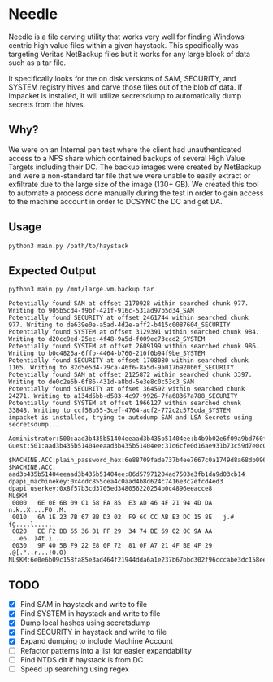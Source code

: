 # Needle

Needle is a file carving utility that works very well for finding Windows centric high value files within a given haystack. This specifically was targeting Veritas NetBackup files but it works for any large block of data such as a tar file.

It specifically looks for the on disk versions of SAM, SECURITY, and SYSTEM registry hives and carve those files out of the blob of data. If impacket is installed, it will utilize secretsdump to automatically dump secrets from the hives. 

## Why?
We were on an Internal pen test where the client had unauthenticated access to a NFS share which contained backups of several High Value Targets including their DC. The backup images were created by NetBackup and were a non-standard tar file that we were unable to easily extract or exfiltrate due to the large size of the image (130+ GB). We created this tool to automate a process done manually during the test in order to gain access to the machine account in order to DCSYNC the DC and get DA. 

## Usage
```
python3 main.py /path/to/haystack
```

## Expected Output
`python3 main.py /mnt/large.vm.backup.tar`
```
Potentially found SAM at offset 2170928 within searched chunk 977. Writing to 905b5cd4-f9bf-421f-916c-531ad97b5d34_SAM
Potentially found SECURITY at offset 2461744 within searched chunk 977. Writing to de639e0e-a5ad-4d2e-aff2-b415c0087604_SECURITY
Potentially found SYSTEM at offset 3129391 within searched chunk 984. Writing to d20cc9ed-25ec-4f48-9a5d-f009ec73ccd2_SYSTEM
Potentially found SYSTEM at offset 2609199 within searched chunk 986. Writing to b0c4826a-6ffb-4464-b760-210f0b94f9be_SYSTEM
Potentially found SECURITY at offset 1708080 within searched chunk 1165. Writing to 82d5e5d4-79ca-46f6-8a5d-9a017b920b6f_SECURITY
Potentially found SAM at offset 2125872 within searched chunk 3397. Writing to de0c2e6b-6f86-431d-a8bd-5e3e8c0c53c3_SAM
Potentially found SECURITY at offset 364592 within searched chunk 24271. Writing to a134d5bb-d583-4c97-9926-7fa68367a788_SECURITY
Potentially found SYSTEM at offset 1966127 within searched chunk 33848. Writing to ccf58b55-3cef-4764-acf2-772c2c575cda_SYSTEM
impacket is installed, trying to autodump SAM and LSA Secrets using secretsdump...

Administrator:500:aad3b435b51404eeaad3b435b51404ee:b4b9b02e6f09a9bd760f388b67351e2b:::
Guest:501:aad3b435b51404eeaad3b435b51404ee:31d6cfe0d16ae931b73c59d7e0c089c0:::

$MACHINE.ACC:plain_password_hex:6e88709fade737b4ee7667c0a1749d8a68db0966aea6ae6fc1a8ffb77109c53e408de50c5f80ca41baaa35ee6b224ea0e24687b3c056c260e84913e74c8db0137fa1418ccae2db1e18c245dd23fafa1fc8b1b208ae79ff95938196f2f3f0858703351c3a62910edb25072e59859961131a7323494a4f431e48e6dacf6ab0194dfe3b4c09a5d57abc6c61c2537a54a7b30d4a0a37e9bd8bbbe9907ce9c07b417bace4f7b730a0711bff10ddf977eff11be0e13c69dd4e03416949b3d5ba3e1d1276a0defc42888857de878934f6b284a4f3524b24b4cfa68993b0e396955259b1a2ae2f3e07449ff84410fd227650a39f
$MACHINE.ACC: aad3b435b51404eeaad3b435b51404ee:86d57971204ad7503e3fb1da9d03cb14
dpapi_machinekey:0x4cdc855cea4c0aad4b8d624c7416e3c2efcd4ed3
dpapi_userkey:0x8f57b3cd3705ed348056220254b0c4896eeacce8
NL$KM
 0000   6E 0E 6B 09 C1 58 FA 85  E3 AD 46 4F 21 94 4D DA   n.k..X....FO!.M.
 0010   6A 1E 23 7B 67 BB D3 02  F9 6C CC AB E3 DC 15 8E   j.#{g....l......
 0020   EE F2 BB 65 36 B1 FF 29  34 74 BE 69 02 0C 9A AA   ...e6..)4t.i....
 0030   9F 40 5B F9 22 E8 0F 72  81 0F A7 21 4F BE 4F 29   .@[."..r...!O.O)
NL$KM:6e0e6b09c158fa85e3ad464f21944dda6a1e237b67bbd302f96cccabe3dc158eeef2bb6536b1ff293474be69020c9aaa9f405bf922e80f72810fa7214fbe4f29
```

## TODO
- [x] Find SAM in haystack and write to file
- [x] Find SYSTEM in haystack and write to file
- [x] Dump local hashes using secretsdump
- [x] Find SECURITY in haystack and write to file
- [x] Expand dumping to include Machine Account
- [ ] Refactor patterns into a list for easier expandability 
- [ ] Find NTDS.dit if haystack is from DC
- [ ] Speed up searching using regex 